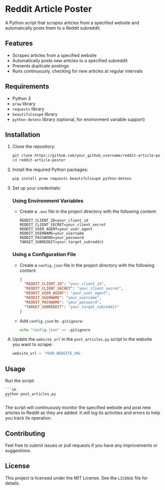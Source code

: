 # Reddit Article Poster

A Python script that scrapes articles from a specified website and automatically posts them to a Reddit subreddit.

## Features

- Scrapes articles from a specified website
- Automatically posts new articles to a specified subreddit
- Prevents duplicate postings
- Runs continuously, checking for new articles at regular intervals

## Requirements

- Python 3
- `praw` library
- `requests` library
- `beautifulsoup4` library
- `python-dotenv` library (optional, for environment variable support)

## Installation

1. Clone the repository:

    ```sh
    git clone https://github.com/your_github_username/reddit-article-poster.git
    cd reddit-article-poster
    ```

2. Install the required Python packages:

    ```sh
    pip install praw requests beautifulsoup4 python-dotenv
    ```

3. Set up your credentials:

    ### Using Environment Variables

    - Create a `.env` file in the project directory with the following content:

      ```env
      REDDIT_CLIENT_ID=your_client_id
      REDDIT_CLIENT_SECRET=your_client_secret
      REDDIT_USER_AGENT=your_user_agent
      REDDIT_USERNAME=your_username
      REDDIT_PASSWORD=your_password
      TARGET_SUBREDDIT=your_target_subreddit
      ```

    ### Using a Configuration File

    - Create a `config.json` file in the project directory with the following content:

      ```json
      {
        "REDDIT_CLIENT_ID": "your_client_id",
        "REDDIT_CLIENT_SECRET": "your_client_secret",
        "REDDIT_USER_AGENT": "your_user_agent",
        "REDDIT_USERNAME": "your_username",
        "REDDIT_PASSWORD": "your_password",
        "TARGET_SUBREDDIT": "your_target_subreddit"
      }
      ```

    - Add `config.json` to `.gitignore`:

      ```sh
      echo "config.json" >> .gitignore
      ```

4. Update the `website_url` in the `post_articles.py` script to the website you want to scrape:

    ```python
    website_url = 'YOUR_WEBSITE_URL'
    ```

## Usage

Run the script:

    ```sh
    python post_articles.py
    ```

The script will continuously monitor the specified website and post new articles to Reddit as they are added. It will log its activities and errors to help you track its operation.

## Contributing

Feel free to submit issues or pull requests if you have any improvements or suggestions.

## License

This project is licensed under the MIT License. See the `LICENSE` file for details.
